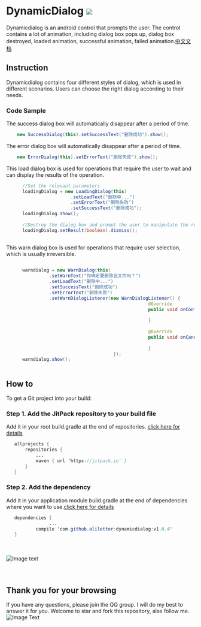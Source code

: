 # DynamicDialog  [![](https://jitpack.io/v/aliletter/dynamicdialog.svg)](https://jitpack.io/#aliletter/dynamicdialog)
Dynamicdialog is an android control that prompts the user. The control contains a lot of animation, including dialog box pops up, dialog box destroyed, loaded animation, successful animation, failed animation.[中文文档](https://github.com/aliletter/Dynamicdialog/blob/master/README_CHINESE.md)
## Instruction
Dynamicdialog contains four different styles of dialog, which is used in different scenarios. Users can choose the right dialog according to their needs.
### Code Sample
The success dialog box will automatically disappear after a period of time.
```Java
    new SuccessDialog(this).setSuccessText("删除成功").show();
```
The error dialog box will automatically disappear after a period of time.
```Java
    new ErrorDialog(this).setErrorText("删除失败").show();
```
This load dialog box is used for operations that require the user to wait and can display the results of the operation.
```Java
      //Set the relevant parameters
      loadingDialog = new LoadingDialog(this)
                        .setLoadText("删除中...")
                        .setErrorText("删除失败")
                        .setSuccessText("删除成功");
      loadingDialog.show();
      
      //Destroy the dialog box and prompt the user to manipulate the results
      loadingDialog.setResult(boolean).dismiss();
      
```
This warn dialog box is used for operations that require user selection, which is usually irreversible.
```Java
 
      warndialog = new WarnDialog(this)
                .setWarnText("你确定要删除此文件吗？")
                .setLoadText("删除中...")
                .setSuccessText("删除成功")
                .setErrorText("删除失败")
                .setWarnDialogListener(new WarnDialogListener() {
                                                     @Override
                                                     public void onConfirm() {
                                                                                                              
                                                     }
                                                                              
                                                     @Override
                                                     public void onCancle() {
                                                                              
                                                     }
                                        });
      warndialog.show();
 
```

## How to
To get a Git project into your build:
### Step 1. Add the JitPack repository to your build file
Add it in your root build.gradle at the end of repositories.   [click here for details](https://github.com/aliletter/CarouselBanner/blob/master/root_build.gradle.png)
 ```Java
 	allprojects {
 		repositories {
 			...
 			maven { url 'https://jitpack.io' }
 		}
 	}
 ```
### Step 2. Add the dependency
Add it in your application module build.gradle at the end of dependencies where you want to use.[click here for details](https://github.com/aliletter/CarouselBanner/blob/master/application_build.gradle.png)
 ```Java
 	dependencies {
                 ...
 	        compile 'com.github.aliletter:dynamicdialog:v1.0.4'
 	}
 ```
<br><br>
![Image text](https://github.com/aliletter/DynamicDialog/blob/master/dynamicdialog.gif)
<br><br><br>
## Thank you for your browsing
If you have any questions, please join the QQ group. I will do my best to answer it for you. Welcome to star and fork this repository, alse follow me.
<br>
![Image Text](https://github.com/aliletter/CarouselBanner/blob/master/qq_group.png)
 
	 